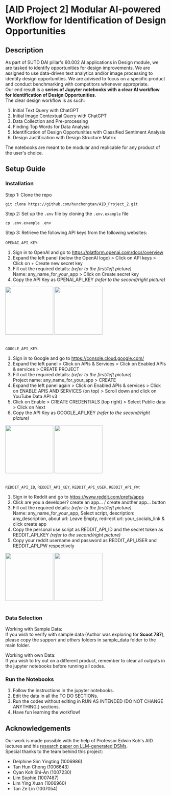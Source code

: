 # [AID Project 2] Modular AI-powered Workflow for Identification of Design Opportunities

## Description
As part of SUTD DAI pillar's 60.002 AI applications in Design module, we are tasked to identify opportunities for design improvements. We are assigned to use data-driven text analytics and/or image processing to identify design opportunities. We are advised to focus on a specific product and conduct benchmarking with competitors whenever appropriate. \
Our end result is a **series of Jupyter notebooks with a clear AI workflow for Identification of Design Opportunities**. \
The clear design workflow is as such:
1. Initial Text Query with ChatGPT
2. Initial Image Contextual Query with ChatGPT
3. Data Collection and Pre-processing
4. Finding Top Words for Data Analysis
5. Identification of Design Opportunities with Classified Sentiment Analysis
6. Design Justification with Design Structure Matrix

The notebooks are meant to be modular and replicable for any product of the user's choice.

## Setup Guide

### Installation
Step 1: Clone the repo
```
git clone https://github.com/hunchongtan/AID_Project_2.git
```

Step 2: Set up the  ```.env``` file by cloning the  ```.env.example``` file
```
cp .env.example .env
```

Step 3: Retrieve the following API keys from the following websites:

`OPENAI_API_KEY`:
1. Sign in to OpenAI and go to https://platform.openai.com/docs/overview
2. Expand the left panel (below the OpenAI logo) > Click on API keys > Click on + Create new secret key
3. Fill out the required details: *(refer to the first/left picture)* \
Name: any_name_for_your_app > Click on Create secret key
4. Copy the API Key as OPENAI_API_KEY *(refer to the second/right picture)*
<img src="https://github.com/hunchongtan/DAI_AID/assets/87000020/881bc85b-9e9a-4521-8cf5-b669ff99378b" height="150" />
<img src="https://github.com/hunchongtan/DAI_AID/assets/87000020/79baacd2-2c2c-4b3b-b55f-abccfd78baf6" height="150" />
<br>
<br>

`GOOGLE_API_KEY`:
1. Sign in to Google and go to https://console.cloud.google.com/
2. Expand the left panel > Click on APIs & Services > Click on Enabled APIs & services > CREATE PROJECT
3. Fill out the required details: *(refer to the first/left picture)* \
Project name: any_name_for_your_app > CREATE
4. Expand the left panel again > Click on Enabled APIs & services > Click on ENABLE APIS AND SERVICES (on top) > Scroll down and click on YouTube Data API v3
5. Click on Enable > CREATE CREDENTIALS (top right) > Select Public data > Click on Next
6. Copy the API Key as GOOGLE_API_KEY *(refer to the second/right picture)*
<img src="https://github.com/hunchongtan/DAI_AID/assets/87000020/92f6b2a6-ccea-4e45-81f8-cffc0a1a5f2d" height="150" />
<img src="https://github.com/hunchongtan/DAI_AID/assets/87000020/12145244-144d-451c-a2cb-513b22eea989" height="150" />
<br>
<br>

`REDDIT_API_ID`, `REDDIT_API_KEY`, `REDDIT_API_USER`, `REDDIT_API_PW`:
1. Sign in to Reddit and go to https://www.reddit.com/prefs/apps
2. Click are you a developer? create an app... / create another app… button
3. Fill out the required details: *(refer to the first/left picture)* \
Name: any_name_for_your_app, Select script, description: any_description, about url: Leave Empty, redirect url: your_socials_link & click create app
4. Copy the personal use script as REDDIT_API_ID and the secret token as REDDIT_API_KEY *(refer to the second/right picture)*
6. Copy your reddit username and password as REDDIT_API_USER and REDDIT_API_PW respectively
<img src="https://github.com/hunchongtan/DAI_AID/assets/87000020/8db914d3-f9f8-46b6-a5cc-f6dfb28475c4" height="150" />
<img src="https://github.com/hunchongtan/DAI_AID/assets/87000020/dd65e351-cd1a-4f25-87ff-b0c73b4e4719" height="150" />
<br>
<br>

### Data Selection
Working with Sample Data: \
If you wish to verify with sample data (Author was exploring for **Scoot 787**), please copy the *support* and *others* folders in sample_data folder to the main folder.

Working with own Data: \
If you wish to try out on a different product, remember to clear all outputs in the jupyter notebooks before running all codes.

### Run the Notebooks
1. Follow the instructions in the jupyter notebooks.
2. Edit the data in all the TO DO SECTIONs.
3. Run the codes without editing in RUN AS INTENDED (DO NOT CHANGE ANYTHING.) sections.
4. Have fun learning the workflow!

## Acknowledgements
Our work is made possible with the help of Professor Edwin Koh's AID lectures and his <a href="https://arxiv.org/ftp/arxiv/papers/2312/2312.04134.pdf">research paper on LLM-generated DSMs</a>. \
Special thanks to the team behind this project:
- Delphine Sim Yingting (1006986)
- Tan Hun Chong (1006643)
- Cyan Koh Shi-An (1007230)
- Lim Sophie (1007487)
- Lim Ying Xuan (1006960)
- Tan Ze Lin (1007054)
